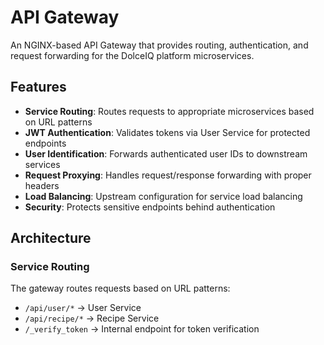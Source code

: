 # API Gateway

An NGINX-based API Gateway that provides routing, authentication, and request forwarding for the DolceIQ platform microservices.

## Features

- **Service Routing**: Routes requests to appropriate microservices based on URL patterns
- **JWT Authentication**: Validates tokens via User Service for protected endpoints
- **User Identification**: Forwards authenticated user IDs to downstream services
- **Request Proxying**: Handles request/response forwarding with proper headers
- **Load Balancing**: Upstream configuration for service load balancing
- **Security**: Protects sensitive endpoints behind authentication

## Architecture

### Service Routing

The gateway routes requests based on URL patterns:

- `/api/user/*` → User Service
- `/api/recipe/*` → Recipe Service
- `/_verify_token` → Internal endpoint for token verification

